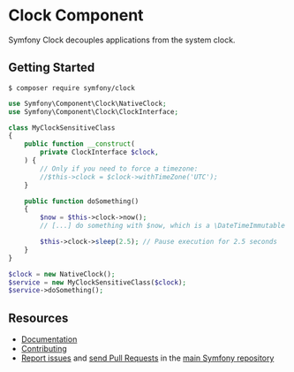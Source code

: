 Clock Component
===============

Symfony Clock decouples applications from the system clock.

Getting Started
---------------

```
$ composer require symfony/clock
```

```php
use Symfony\Component\Clock\NativeClock;
use Symfony\Component\Clock\ClockInterface;

class MyClockSensitiveClass
{
    public function __construct(
        private ClockInterface $clock,
    ) {
        // Only if you need to force a timezone:
        //$this->clock = $clock->withTimeZone('UTC');
    }

    public function doSomething()
    {
        $now = $this->clock->now();
        // [...] do something with $now, which is a \DateTimeImmutable object

        $this->clock->sleep(2.5); // Pause execution for 2.5 seconds
    }
}

$clock = new NativeClock();
$service = new MyClockSensitiveClass($clock);
$service->doSomething();
```

Resources
---------

 * [Documentation](https://symfony.com/doc/current/clock.html)
 * [Contributing](https://symfony.com/doc/current/contributing/index.html)
 * [Report issues](https://github.com/symfony/symfony/issues) and
   [send Pull Requests](https://github.com/symfony/symfony/pulls)
   in the [main Symfony repository](https://github.com/symfony/symfony)

